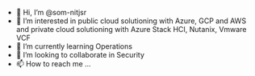- 👋 Hi, I’m @som-nitjsr
- 👀 I’m interested in public cloud solutioning with Azure, GCP and AWS and private cloud solutioning with Azure Stack HCI, Nutanix, Vmware VCF 
- 🌱 I’m currently learning Operations
- 💞️ I’m looking to collaborate in Security
- 📫 How to reach me ...

<!---
som-nitjsr/som-nitjsr is a ✨ special ✨ repository because its `README.md` (this file) appears on your GitHub profile.
You can click the Preview link to take a look at your changes.
--->
